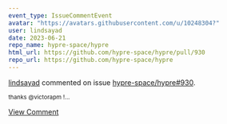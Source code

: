 ```yaml
---
event_type: IssueCommentEvent
avatar: "https://avatars.githubusercontent.com/u/10248304?"
user: lindsayad
date: 2023-06-21
repo_name: hypre-space/hypre
html_url: https://github.com/hypre-space/hypre/pull/930
repo_url: https://github.com/hypre-space/hypre
---
```


<a href='https://github.com/lindsayad' target='_blank'>lindsayad</a> commented on issue <a href='https://github.com/hypre-space/hypre/pull/930' target='_blank'>hypre-space/hypre#930</a>.

<small>thanks @victorapm !...</small>

<a href='https://github.com/hypre-space/hypre/pull/930' target='_blank'>View Comment</a>